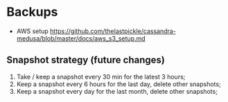 
# Backups
- AWS setup
https://github.com/thelastpickle/cassandra-medusa/blob/master/docs/aws_s3_setup.md

## Snapshot strategy (future changes)

1. Take / keep a snapshot every 30 min for the latest 3 hours;
2. Keep a snapshot every 6 hours for the last day, delete other snapshots;
3. Keep a snapshot every day for the last month, delete other snapshots;